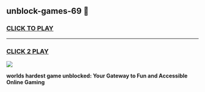 
## unblock-games-69 👋
<h3>
<a href="https://premium.freeplayer.one?title=unblock-games-69&ref=14F">CLICK TO PLAY</a></h3>
<hr>

<h3>
<a href="https://premium.freeplayer.one?title=unblock-games-69&ref=14F">CLICK 2 PLAY</a>
  
</h3>

<a href="https://premium.freeplayer.one?title=unblock-games-69&ref=12F/"><img src="https://clearcache.store/games.png"></a>


**worlds hardest game unblocked: Your Gateway to Fun and Accessible Online Gaming**
